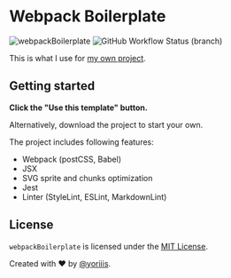 # Webpack Boilerplate

![webpackBoilerplate](https://img.shields.io/badge/webpackBoilerplate-master-00a8cc.svg?style=for-the-badge)
![GitHub Workflow Status (branch)](https://img.shields.io/github/workflow/status/yoriiis/webpack-boilerplate/Build/master?style=for-the-badge)

This is what I use for [my own project](https://www.npmjs.com/~yoriiis).

## Getting started

**Click the "Use this template" button.**

Alternatively, download the project to start your own.

The project includes following features:

- Webpack (postCSS, Babel)
- JSX
- SVG sprite and chunks optimization
- Jest
- Linter (StyleLint, ESLint, MarkdownLint)

## License

`webpackBoilerplate` is licensed under the [MIT License](http://opensource.org/licenses/MIT).

Created with ♥ by [@yoriiis](http://github.com/yoriiis).
